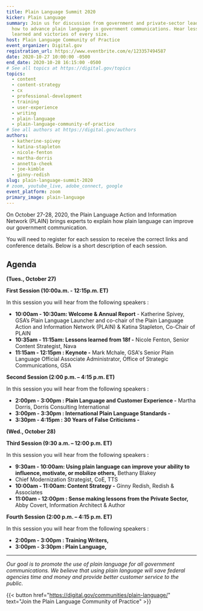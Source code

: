 ```yaml
---
title: Plain Language Summit 2020
kicker: Plain Language
summary: Join us for discussion from government and private-sector leaders on
  how to advance plain language in government communications. Hear lessons
  learned and victories of every size.
host: Plain Language Community of Practice
event_organizer: Digital.gov
registration_url: https://www.eventbrite.com/e/123357494587
date: 2020-10-27 10:00:00 -0500
end_date: 2020-10-28 16:15:00 -0500
# See all topics at https://digital.gov/topics
topics:
  - content
  - content-strategy
  - cx
  - professional-development
  - training
  - user-experience
  - writing
  - plain-language
  - plain-language-community-of-practice
# See all authors at https://digital.gov/authors
authors:
  - katherine-spivey
  - katina-stapleton
  - nicole-fenton
  - martha-dorris
  - annetta-cheek
  - joe-kimble
  - ginny-redish
slug: plain-language-summit-2020
# zoom, youtube_live, adobe_connect, google
event_platform: zoom
primary_image: plain-language
---
```

On October 27-28, 2020, the Plain Language Action and Information Network (PLAIN) brings experts to explain how plain language can improve our government communication.

You will need to register for each session to receive the correct links and conference details. Below is a short description of each session.

## Agenda

**(Tues., October 27)**

**First Session (10:00a.m. - 12:15p.m. ET)**

In this session you will hear from the following speakers :

* **10:00am - 10:30am: Welcome & Annual Report** - Katherine Spivey, GSA’s Plain Language Launcher and co-chair of the Plain Language Action and Information Network (PLAIN) & Katina Stapleton, Co-Chair of PLAIN
* **10:35am - 11:15am: Lessons learned from 18f -** Nicole Fenton, Senior Content Strategist, Nava
* **11:15am - 12:15pm : Keynote -** Mark Mchale, GSA's Senior Plain Language Official Associate Administrator, Office of Strategic Communications, GSA

**Second Session (2:00 p.m. – 4:15 p.m. ET)**

In this session you will hear from the following speakers :

* **2:00pm - 3:00pm : Plain Language and Customer Experience -** Martha Dorris, Dorris Consulting International
* **3:00pm - 3:30pm : International Plain Language Standards -**
* **3:30pm - 4:15pm : 30 Years of False Criticisms -** 

**(Wed., October 28)**

**Third Session (9:30 a.m. – 12:00 p.m. ET)**

In this session you will hear from the following speakers :

* **9:30am - 10:00am: Using plain language can improve your ability to influence, motivate, or mobilize others,** Bethany Blakey
* Chief Modernization Strategist, CoE, TTS
* **10:00am - 11:00am: Content Strategy -** Ginny Redish, Redish & Associates
* **11:00am - 12:00pm : Sense making lessons from the Private Sector,** Abby Covert, Information Architect & Author

**Fourth Session (2:00 p.m. – 4:15 p.m. ET)**

In this session you will hear from the following speakers :

* **2:00pm - 3:00pm : Training Writers,** 
* **3:00pm - 3:30pm : Plain Language,**

---

*Our goal is to promote the use of plain language for all government communications. We believe that using plain language will save federal agencies time and money and provide better customer service to the public.*

{{< button href="https://digital.gov/communities/plain-language/" text="Join the Plain Language Community of Practice" >}}
